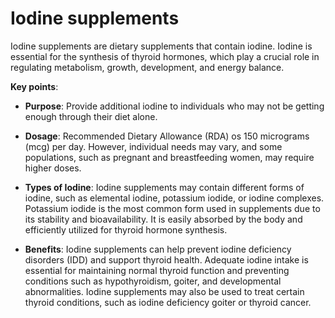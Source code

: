 <!--
source: gpt-3 + jph editing
tags: supplements
-->

# Iodine supplements

Iodine supplements are dietary supplements that contain iodine. Iodine is essential for the synthesis of thyroid hormones, which play a crucial role in regulating metabolism, growth, development, and energy balance.

**Key points**:

* **Purpose**: Provide additional iodine to individuals who may not be getting enough through their diet alone.

* **Dosage**: Recommended Dietary Allowance (RDA) os 150 micrograms (mcg) per day. However, individual needs may vary, and some populations, such as pregnant and breastfeeding women, may require higher doses.

* **Types of Iodine**: Iodine supplements may contain different forms of iodine, such as elemental iodine, potassium iodide, or iodine complexes. Potassium iodide is the most common form used in supplements due to its stability and bioavailability. It is easily absorbed by the body and efficiently utilized for thyroid hormone synthesis.

* **Benefits**: Iodine supplements can help prevent iodine deficiency disorders (IDD) and support thyroid health. Adequate iodine intake is essential for maintaining normal thyroid function and preventing conditions such as hypothyroidism, goiter, and developmental abnormalities. Iodine supplements may also be used to treat certain thyroid conditions, such as iodine deficiency goiter or thyroid cancer.
